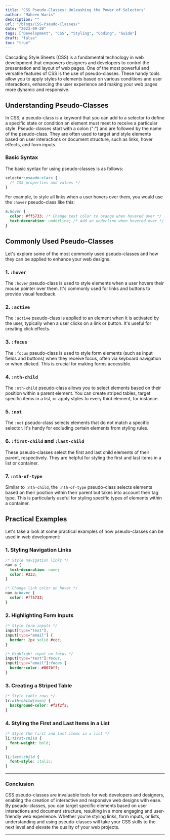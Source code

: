 ```yaml
---
title: "CSS Pseudo-Classes: Unleashing the Power of Selectors"
author: "Maheen Waris"
description: ""
url: "/blogs/CSS-Pseudo-Classes/"
date: "2023-09-20"
tags: ["Development", "CSS", "Styling", "Coding", "Guide"]
draft: "false"
toc: "true"
---
```


Cascading Style Sheets (CSS) is a fundamental technology in web development that empowers designers and developers to control the presentation and layout of web pages. One of the most powerful and versatile features of CSS is the use of pseudo-classes. These handy tools allow you to apply styles to elements based on various conditions and user interactions, enhancing the user experience and making your web pages more dynamic and responsive.

## Understanding Pseudo-Classes

In CSS, a pseudo-class is a keyword that you can add to a selector to define a specific state or condition an element must meet to receive a particular style. Pseudo-classes start with a colon (":") and are followed by the name of the pseudo-class. They are often used to target and style elements based on user interactions or document structure, such as links, hover effects, and form inputs.

### Basic Syntax

The basic syntax for using pseudo-classes is as follows:

```css
selector:pseudo-class {
  /* CSS properties and values */
}
```

For example, to style all links when a user hovers over them, you would use the `:hover` pseudo-class like this:

```css
a:hover {
  color: #ff5733; /* Change text color to orange when hovered over */
  text-decoration: underline; /* Add an underline when hovered over */
}
```

## Commonly Used Pseudo-Classes

Let's explore some of the most commonly used pseudo-classes and how they can be applied to enhance your web designs.

### 1. `:hover`

The `:hover` pseudo-class is used to style elements when a user hovers their mouse pointer over them. It's commonly used for links and buttons to provide visual feedback.

### 2. `:active`

The `:active` pseudo-class is applied to an element when it is activated by the user, typically when a user clicks on a link or button. It's useful for creating click effects.

### 3. `:focus`

The `:focus` pseudo-class is used to style form elements (such as input fields and buttons) when they receive focus, often via keyboard navigation or when clicked. This is crucial for making forms accessible.

### 4. `:nth-child`

The `:nth-child` pseudo-class allows you to select elements based on their position within a parent element. You can create striped tables, target specific items in a list, or apply styles to every third element, for instance.

### 5. `:not`

The `:not` pseudo-class selects elements that do not match a specific selector. It's handy for excluding certain elements from styling rules.

### 6. `:first-child` and `:last-child`

These pseudo-classes select the first and last child elements of their parent, respectively. They are helpful for styling the first and last items in a list or container.

### 7. `:nth-of-type`

Similar to `:nth-child`, the `:nth-of-type` pseudo-class selects elements based on their position within their parent but takes into account their tag type. This is particularly useful for styling specific types of elements within a container.

## Practical Examples

Let's take a look at some practical examples of how pseudo-classes can be used in web development:

### 1. Styling Navigation Links

```css
/* Style navigation links */
nav a {
  text-decoration: none;
  color: #333;
}

/* Change link color on hover */
nav a:hover {
  color: #ff5733;
}
```

### 2. Highlighting Form Inputs

```css
/* Style form inputs */
input[type="text"],
input[type="email"] {
  border: 2px solid #ccc;
}

/* Highlight input on focus */
input[type="text"]:focus,
input[type="email"]:focus {
  border-color: #007bff;
}
```

### 3. Creating a Striped Table

```css
/* Style table rows */
tr:nth-child(even) {
  background-color: #f2f2f2;
}
```

### 4. Styling the First and Last Items in a List

```css
/* Style the first and last items in a list */
li:first-child {
  font-weight: bold;
}

li:last-child {
  font-style: italic;
}
```

<hr>

### Conclusion

CSS pseudo-classes are invaluable tools for web developers and designers, enabling the creation of interactive and responsive web designs with ease. By pseudo-classes, you can target specific elements based on user interactions and document structure, resulting in a more engaging and user-friendly web experience. Whether you're styling links, form inputs, or lists, understanding and using pseudo-classes will take your CSS skills to the next level and elevate the quality of your web projects.

---
